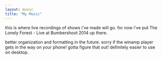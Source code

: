 ```yaml
---
layout: music
title: "My Music"
---
```


this is where live recordings of shows i've made will go. for now i've put The Lonely Forest - Live at Bumbershoot 2014 up there.

better organization and formatting in the future. sorry if the winamp player gets in the way on your phone! gotta figure that out! definitely easier to use on desktop.